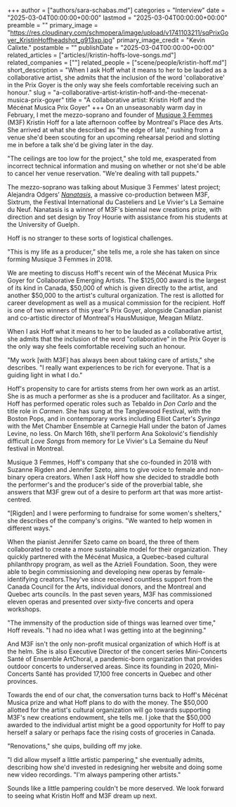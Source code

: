 +++
author = ["authors/sara-schabas.md"]
categories = "Interview"
date = "2025-03-04T00:00:00+00:00"
lastmod = "2025-03-04T00:00:00+00:00"
preamble = ""
primary_image = "https://res.cloudinary.com/schmopera/image/upload/v1741103211/sqPrixGoyer_KristinHoffheadshot_g913xp.jpg"
primary_image_credit = "Kevin Calixte."
postamble = ""
publishDate = "2025-03-04T00:00:00+00:00"
related_articles = ["articles//kristin-hoffs-love-songs.md"]
related_companies = [""]
related_people = ["scene/people/kristin-hoff.md"]
short_description = "When I ask Hoff what it means to her to be lauded as a collaborative artist, she admits that the inclusion of the word 'collaborative' in the Prix Goyer is the only way she feels comfortable receiving such an honour."
slug = "a-collaborative-artist-kristin-hoff-and-the-mecenat-musica-prix-goyer"
title = "A collaborative artist: Kristin Hoff and the Mécénat Musica Prix Goyer"
+++
On an unseasonably warm day in February, I met the mezzo-soprano and founder of [Musique 3 Femmes](https://www.musique3femmes.com/) (M3F) Kristin Hoff for a late afternoon coffee by Montreal's Place des Arts. She arrived at what she described as "the edge of late," rushing from a venue she'd been scouting for an upcoming rehearsal period and slotting me in before a talk she'd be giving later in the day.

"The ceilings are too low for the project," she told me, exasperated from incorrect technical information and musing on whether or not she'd be able to cancel her venue reservation. "We're dealing with tall puppets." 

The mezzo-soprano was talking about Musique 3 Femmes' latest project; Alejandra Odgers’ [_Nanatasis_](https://www.musique3femmes.com/performances), a massive co-production between M3F, Sixtrum, the Festival International du Casteliers and Le Vivier's La Semaine du Neuf. Nanatasis is a winner of M3F's biennial new creations prize, with direction and set design by Troy Hourie with assistance from his students at the University of Guelph. 

Hoff is no stranger to these sorts of logistical challenges. 

"This is my life as a producer,” she tells me, a role she has taken on since forming Musique 3 Femmes in 2018.

We are meeting to discuss Hoff's recent win of the Mécénat Musica Prix Goyer for Collaborative Emerging Artists. The $125,000 award is the largest of its kind in Canada, $50,000 of which is given directly to the artist, and another $50,000 to the artist's cultural organization. The rest is allotted for career development as well as a musical commission for the recipient. Hoff is one of two winners of this year's Prix Goyer, alongside Canadian pianist and co-artistic director of Montreal's HausMusique, Meagan Milatz.

When I ask Hoff what it means to her to be lauded as a collaborative artist, she admits that the inclusion of the word "collaborative" in the Prix Goyer is the only way she feels comfortable receiving such an honour. 

"My work [with M3F] has always been about taking care of artists," she describes. "I really want experiences to be rich for everyone. That is a guiding light in what I do."

Hoff's propensity to care for artists stems from her own work as an artist. She is as much a performer as she is a producer and facilitator. As a singer, Hoff has performed operatic roles such as Tebaldo in _Don Carlo_ and the title role in _Carmen_. She has sung at the Tanglewood Festival, with the Boston Pops, and in contemporary works including Elliot Carter's _Syringa_ with the Met Chamber Ensemble at Carnegie Hall under the baton of James Levine, no less. On March 16th, she'll perform Ana Sokolović's fiendishly difficult _Love Songs_ from memory for Le Vivier's La Semaine du Neuf festival in Montreal. 

Musique 3 Femmes, Hoff's company that she co-founded in 2018 with Suzanne Rigden and Jennifer Szeto, aims to give voice to female and non-binary opera creators. When I ask Hoff how she decided to straddle both the performer's and the producer's side of the proverbial table, she answers that M3F grew out of a desire to perform art that was more artist-centred.

"[Rigden] and I were performing to fundraise for some women's shelters," she describes of the company's origins. "We wanted to help women in different ways."

When the pianist Jennifer Szeto came on board, the three of them collaborated to create a more sustainable model for their organization. They quickly partnered with the Mécénat Musica, a Quebec-based cultural philanthropy program, as well as the Azrieli Foundation. Soon, they were able to begin commissioning and developing new operas by female-identifying creators.They've since received countless support from the Canada Council for the Arts, individual donors, and the Montreal and Quebec arts councils. In the past seven years, M3F has commissioned eleven operas and presented over sixty-five concerts and opera workshops.

"The immensity of the production side of things was learned over time," Hoff reveals. "I had no idea what I was getting into at the beginning."

And M3F isn't the only non-profit musical organization of which Hoff is at the helm. She is also Executive Director of the concert series Mini-Concerts Santé of Ensemble ArtChoral, a pandemic-born organization that provides outdoor concerts to underserved areas. Since its founding in 2020, Mini-Concerts Santé has provided 17,100 free concerts in Quebec and other provinces.

Towards the end of our chat, the conversation turns back to Hoff's Mécénat Musica prize and what Hoff plans to do with the money. The $50,000 allotted for the artist's cultural organization will go towards supporting M3F's new creations endowment, she tells me. I joke that the $50,000 awarded to the individual artist might be a good opportunity for Hoff to pay herself a salary or perhaps face the rising costs of groceries in Canada.

"Renovations," she quips, building off my joke. 

"I did allow myself a little artistic pampering," she eventually admits, describing how she'd invested in redesigning her website and doing some new video recordings. "I'm always pampering other artists."

Sounds like a little pampering couldn't be more deserved. We look forward to seeing what Kristin Hoff and M3F dream up next.